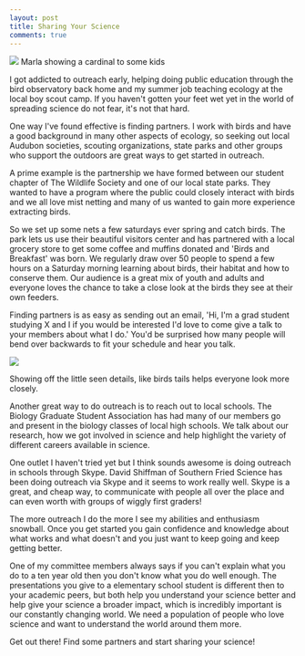 ```yaml
---
layout: post
title: Sharing Your Science
comments: true
---
```



![](http://imgur.com/PjIyG2x.jpg)
Marla showing a cardinal to some kids



I got addicted to outreach early, helping doing public education through the bird observatory back home and my summer job teaching ecology at the local boy scout camp. If you haven't gotten your feet wet yet in the world of spreading science do not fear, it's not that hard.

One way I've found effective is finding partners. I work with birds and have a good background in many other aspects of ecology, so seeking out local Audubon societies, scouting organizations, state parks and other groups who support the outdoors are great ways to get started in outreach.

A prime example is the partnership we have formed between our student chapter of The Wildlife Society and one of our local state parks. They wanted to have a program where the public could closely interact with birds and we all love mist netting and many of us wanted to gain more experience extracting birds.

So we set up some nets a few saturdays ever spring and catch birds. The park lets us use their beautiful visitors center and has partnered with a local grocery store to get some coffee and muffins donated and 'Birds and Breakfast' was born. We regularly draw over 50 people to spend a few hours on a Saturday morning learning about birds, their habitat and how to conserve them. Our audience is a great mix of youth and adults and everyone loves the chance to take a close look at the birds they see at their own feeders.

Finding partners is as easy as sending out an email, 'Hi, I'm a grad student studying X and I if you would be interested I'd love to come give a talk to your members about what I do.' You'd be surprised how many people will bend over backwards to fit your schedule and hear you talk.


![](http://imgur.com/9U5VNTf.jpg)

Showing off the little seen details, like birds tails
helps everyone look more closely. 

Another great way to do outreach is to reach out to local schools. The Biology Graduate Student Association has had many of our members go and present in the biology classes of local high schools. We talk about our research, how we got involved in science and help highlight the variety of different careers available in science.

One outlet I haven't tried yet but I think sounds awesome is doing outreach in schools through Skype. David Shiffman of Southern Fried Science has been doing outreach via Skype and it seems to work really well. Skype is a great, and cheap way, to communicate with people all over the place and can even worth with groups of wiggly first graders!

The more outreach I do the more I see my abilities and enthusiasm snowball. Once you get started you gain confidence and knowledge about what works and what doesn't and you just want to keep going and keep getting better.

One of my committee members always says if you can't explain what you do to a ten year old then you don't know what you do well enough. The presentations you give to a elementary school student is different then to your academic peers, but both help you understand your science better and help give your science a broader impact, which is incredibly important is our constantly changing world. We need a population of people who love science and want to understand the world around them more.

Get out there! Find some partners and start sharing your science!
